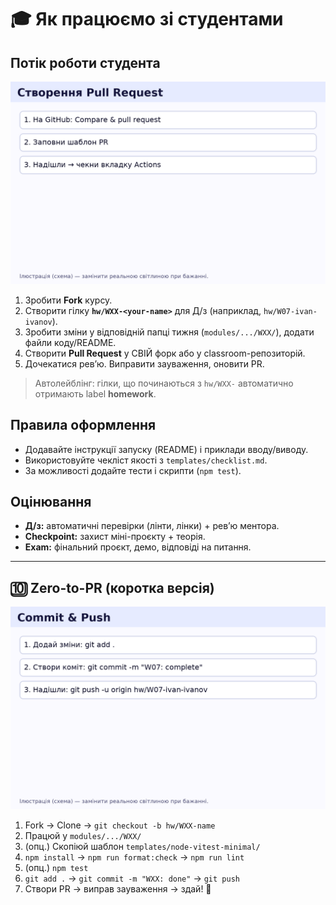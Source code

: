 # 🎓 Як працюємо зі студентами

## Потік роботи студента

![pr.png](./images/pr.png)

1. Зробити **Fork** курсу.
2. Створити гілку **`hw/WXX-<your-name>`** для Д/з  (наприклад, `hw/W07-ivan-ivanov`).
3. Зробити зміни у відповідній папці тижня (`modules/.../WXX/`), додати файли коду/README.
4. Створити **Pull Request** у СВІЙ форк або у classroom-репозиторій.
5. Дочекатися ревʼю. Виправити зауваження, оновити PR.

> Автолейблінг: гілки, що починаються з `hw/WXX-` автоматично отримають label **homework**.

## Правила оформлення
- Додавайте інструкції запуску (README) і приклади вводу/виводу.
- Використовуйте чекліст якості з `templates/checklist.md`.
- За можливості додайте тести і скрипти (`npm test`).

## Оцінювання
- **Д/з:** автоматичні перевірки (лінти, лінки) + ревʼю ментора.
- **Checkpoint:** захист міні-проєкту + теорія.
- **Exam:** фінальний проєкт, демо, відповіді на питання.


---

## 🔟 Zero-to-PR (коротка версія)

![commit_push.png](./images/commit_push.png)

1. Fork → Clone → `git checkout -b hw/WXX-name`
2. Працюй у `modules/.../WXX/`
3. (опц.) Скопіюй шаблон `templates/node-vitest-minimal/`
4. `npm install` → `npm run format:check` → `npm run lint`
5. (опц.) `npm test`
6. `git add .` → `git commit -m "WXX: done"` → `git push`
7. Створи PR → виправ зауваження → здай! 🎉
